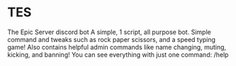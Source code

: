 # TES
The Epic Server discord bot
A simple, 1 script, all purpose bot. Simple command and tweaks such as rock paper scissors, and a speed typing game! Also contains helpful admin commands like name changing, muting, kicking, and banning!
You can see everything with just one command: /help 
